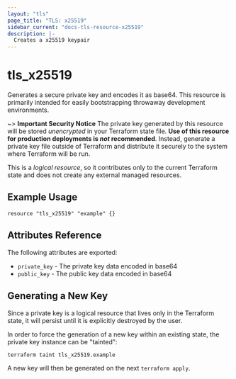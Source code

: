 ```yaml
---
layout: "tls"
page_title: "TLS: x25519"
sidebar_current: "docs-tls-resource-x25519"
description: |-
  Creates a x25519 keypair
---
```


# tls\_x25519

Generates a secure private key and encodes it as base64. This resource is
primarily intended for easily bootstrapping throwaway development
environments.

~> **Important Security Notice** The private key generated by this resource will
be stored *unencrypted* in your Terraform state file. **Use of this resource
for production deployments is *not* recommended**. Instead, generate
a private key file outside of Terraform and distribute it securely
to the system where Terraform will be run.

This is a *logical resource*, so it contributes only to the current Terraform
state and does not create any external managed resources.

## Example Usage

```hcl
resource "tls_x25519" "example" {}
```

## Attributes Reference

The following attributes are exported:

* `private_key` - The private key data encoded in base64
* `public_key` - The public key data encoded in base64

## Generating a New Key

Since a private key is a logical resource that lives only in the Terraform state,
it will persist until it is explicitly destroyed by the user.

In order to force the generation of a new key within an existing state, the
private key instance can be "tainted":

```
terraform taint tls_x25519.example
```

A new key will then be generated on the next ``terraform apply``.
